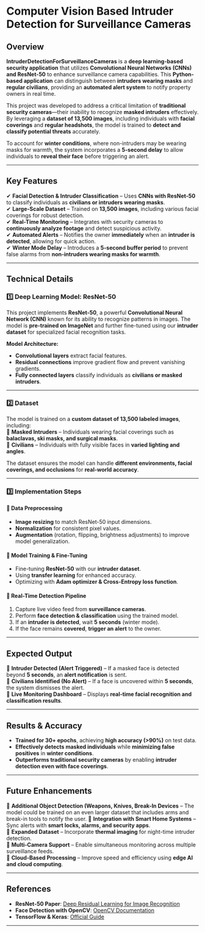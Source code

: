 
# **Computer Vision Based Intruder Detection for Surveillance Cameras**  

## **Overview**  
**IntruderDetectionForSurveillanceCameras** is a **deep learning-based security application** that utilizes **Convolutional Neural Networks (CNNs) and ResNet-50** to enhance surveillance camera capabilities. This **Python-based application** can distinguish between **intruders wearing masks** and **regular civilians**, providing an **automated alert system** to notify property owners in real time.  

This project was developed to address a critical limitation of **traditional security cameras**—their inability to recognize **masked intruders** effectively. By leveraging a **dataset of 13,500 images**, including individuals with **facial coverings** and **regular headshots**, the model is trained to **detect and classify potential threats** accurately.  

To account for **winter conditions**, where non-intruders may be wearing masks for warmth, the system incorporates a **5-second delay** to allow individuals to **reveal their face** before triggering an alert.  

---

## **Key Features**  
✔ **Facial Detection & Intruder Classification** – Uses **CNNs with ResNet-50** to classify individuals as **civilians or intruders wearing masks**.  
✔ **Large-Scale Dataset** – Trained on **13,500 images**, including various facial coverings for robust detection.  
✔ **Real-Time Monitoring** – Integrates with security cameras to **continuously analyze footage** and detect suspicious activity.  
✔ **Automated Alerts** – Notifies the owner **immediately** when an **intruder is detected**, allowing for quick action.  
✔ **Winter Mode Delay** – Introduces a **5-second buffer period** to prevent false alarms from **non-intruders wearing masks for warmth**.  

---

## **Technical Details**  

### **1️⃣ Deep Learning Model: ResNet-50**  
This project implements **ResNet-50**, a powerful **Convolutional Neural Network (CNN)** known for its ability to recognize patterns in images. The model is **pre-trained on ImageNet** and further fine-tuned using our **intruder dataset** for specialized facial recognition tasks.  

**Model Architecture:**  
- **Convolutional layers** extract facial features.  
- **Residual connections** improve gradient flow and prevent vanishing gradients.  
- **Fully connected layers** classify individuals as **civilians or masked intruders**.  

---

### **2️⃣ Dataset**  
The model is trained on a **custom dataset of 13,500 labeled images**, including:  
📌 **Masked Intruders** – Individuals wearing facial coverings such as **balaclavas, ski masks, and surgical masks**.  
📌 **Civilians** – Individuals with fully visible faces in **varied lighting and angles**.  

The dataset ensures the model can handle **different environments, facial coverings, and occlusions** for **real-world accuracy**.  

---

### **3️⃣ Implementation Steps**  

#### **🔹 Data Preprocessing**
- **Image resizing** to match ResNet-50 input dimensions.  
- **Normalization** for consistent pixel values.  
- **Augmentation** (rotation, flipping, brightness adjustments) to improve model generalization.  

#### **🔹 Model Training & Fine-Tuning**
- Fine-tuning **ResNet-50** with our **intruder dataset**.  
- Using **transfer learning** for enhanced accuracy.  
- Optimizing with **Adam optimizer & Cross-Entropy loss function**.  

#### **🔹 Real-Time Detection Pipeline**
1. Capture live video feed from **surveillance cameras**.  
2. Perform **face detection & classification** using the trained model.  
3. If an **intruder is detected**, wait **5 seconds** (winter mode).  
4. If the face remains **covered**, **trigger an alert** to the owner.  

---


## **Expected Output**  
📌 **Intruder Detected (Alert Triggered)** – If a masked face is detected beyond **5 seconds**, an **alert notification** is sent.  
📌 **Civilians Identified (No Alert)** – If a face is uncovered within **5 seconds**, the system dismisses the alert.  
📌 **Live Monitoring Dashboard** – Displays **real-time facial recognition and classification results**.  

---

## **Results & Accuracy**  
- **Trained for 30+ epochs**, achieving **high accuracy (>90%)** on test data.  
- **Effectively detects masked individuals** while **minimizing false positives** in **winter conditions**.  
- **Outperforms traditional security cameras** by enabling **intruder detection even with face coverings**.  

---

## **Future Enhancements**  
🔹 **Additional Object Detection (Weapons, Knives, Break-In Devices** – The model could be trained on an even larger dataset that includes arms and break-in tools to notify the user. 
🔹 **Integration with Smart Home Systems** – Sync alerts with **smart locks, alarms, and security apps**.  
🔹 **Expanded Dataset** – Incorporate **thermal imaging** for night-time intruder detection.  
🔹 **Multi-Camera Support** – Enable simultaneous monitoring across multiple surveillance feeds.  
🔹 **Cloud-Based Processing** – Improve speed and efficiency using **edge AI and cloud computing**.  

---

## **References**  
- **ResNet-50 Paper**: [Deep Residual Learning for Image Recognition](https://arxiv.org/abs/1512.03385)  
- **Face Detection with OpenCV**: [OpenCV Documentation](https://docs.opencv.org/)  
- **TensorFlow & Keras**: [Official Guide](https://www.tensorflow.org/tutorials)  

---

